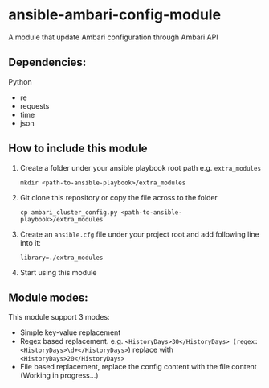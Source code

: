 # ansible-ambari-config-module
A module that update Ambari configuration through Ambari API

## Dependencies:

Python
- re
- requests
- time
- json


## How to include this module
1. Create a folder under your ansible playbook root path e.g. `extra_modules`
    
    `mkdir <path-to-ansible-playbook>/extra_modules`

2. Git clone this repository or copy the file across to the folder
   
    `cp ambari_cluster_config.py <path-to-ansible-playbook>/extra_modules`

3. Create an `ansible.cfg` file under your project root and add following line into it:

    `library=./extra_modules`

4. Start using this module

## Module modes:
This module support 3 modes:
- Simple key-value replacement
- Regex based replacement. e.g. `<HistoryDays>30</HistoryDays> (regex: <HistoryDays>\d+</HistoryDays>`) replace with `<HistoryDays>20</HistoryDays>` 
- File based replacement, replace the config content with the file content (Working in progress...)




